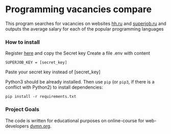 # Programming vacancies compare

This program searches for vacancies on websites [hh.ru](https://hh.ru/) and [superjob.ru](https://www.superjob.ru/) and outputs the average salary for each of the popular programming languages

### How to install

Register [here](https://api.superjob.ru/register) and copy the Secret key
Create a file .env with content
```
SUPERJOB_KEY = [secret_key]
```
Paste your secret key instead of [secret_key]

Python3 should be already installed. 
Then use `pip` (or `pip3`, if there is a conflict with Python2) to install dependencies:
```
pip install -r requirements.txt
```

### Project Goals

The code is written for educational purposes on online-course for web-developers [dvmn.org](https://dvmn.org/).
